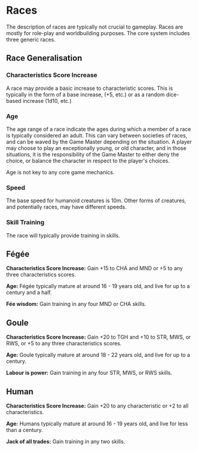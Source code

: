 # Races

The description of races are typically not crucial to gameplay. Races are mostly for role-play and worldbuilding purposes. The core system includes three generic races.

## Race Generalisation

### Characteristics Score Increase

A race may provide a basic increase to characteristic scores. This is typically in the form of a base increase, (+5, etc.) or as a random dice-based increase (1d10, etc.)

### Age

The age range of a race indicate the ages during which a member of a race is typically considered an adult. This can vary between societies of races, and can be waved by the Game Master depending on the situation. A player may choose to play an exceptionally young, or old character, and in those situations, it is the responsibility of the Game Master to either deny the choice, or balance the character in respect to the player's choices.

Age is not key to any core game mechanics.

### Speed

The base speed for humanoid creatures is 10m. Other forms of creatures, and potentially races, may have different speeds.

### Skill Training

The race will typically provide training in skills.

## Fégée

**Characteristics Score Increase:** Gain +15 to CHA and MND or +5 to any three characteristics scores.

**Age:** Fégée typically mature at around 16 - 19 years old, and live for up to a century and a half.

**Fée wisdom:** Gain training in any four MND or CHA skills.

## Goule

**Characteristics Score Increase:** Gain +20 to TGH and +10 to STR, MWS, or RWS, or +5 to any three characteristics scores.

**Age:** Goule typically mature at around 18 - 22 years old, and live for up to a century.

**Labour is power:** Gain training in any four STR, MWS, or RWS skills.

## Human

**Characteristics Score Increase:** Gain +20 to any characteristic or +2 to all characteristics.

**Age:** Humans typically mature at around 16 - 19 years old, and live for less than a century.

**Jack of all trades:** Gain training in any two skills.
